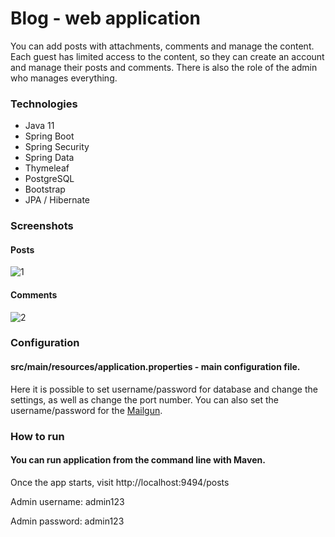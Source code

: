 # Blog - web application

You can add posts with attachments, comments and manage the content. Each guest has limited access to the content, so they can create an account and manage their posts and comments. There is also the role of the admin who manages everything.

### Technologies

* Java 11
* Spring Boot
* Spring Security
* Spring Data
* Thymeleaf
* PostgreSQL
* Bootstrap
* JPA / Hibernate

### Screenshots
#### Posts
![1](https://user-images.githubusercontent.com/52882503/106299027-f6a95700-6254-11eb-8629-942db6ea1d60.png)

#### Comments
![2](https://user-images.githubusercontent.com/52882503/106299030-f7da8400-6254-11eb-8368-1fd4292f3f81.png)

### Configuration
#### src/main/resources/application.properties - main configuration file. 
Here it is possible to set username/password for database and change the settings, as well as change the port number.
You can also set the username/password for the [Mailgun](https://www.mailgun.com).

### How to run
#### You can run application from the command line with Maven.
Once the app starts, visit http://localhost:9494/posts

Admin username: admin123

Admin password: admin123
